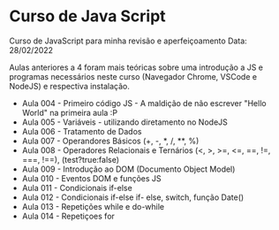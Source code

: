 # Curso de Java Script

Curso de JavaScript para minha revisão e aperfeiçoamento
Data: 28/02/2022

Aulas anteriores a 4 foram mais teóricas sobre uma introdução a JS e programas necessários neste curso (Navegador Chrome, VSCode e NodeJS) e respectiva instalação.

- Aula 004 - Primeiro código JS - A maldição de não escrever "Hello World" na primeira aula :P
- Aula 005 - Variáveis - utilizando diretamento no NodeJS
- Aula 006 - Tratamento de Dados
- Aula 007 - Operandores Básicos (+, -, *, /, **, %)
- Aula 008 - Operadores Relacionais e Ternários (<, >, >=, <=, ==, !=, ===, !==), (test?true:false)
- Aula 009 - Introdução ao DOM (Documento Object Model)
- Aula 010 - Eventos DOM e funções JS
- Aula 011 - Condicionais if-else
- Aula 012 - Condicionais if-else if- else, switch, função Date()
- Aula 013 - Repetições while e do-while
- Aula 014 - Repetiçoes for